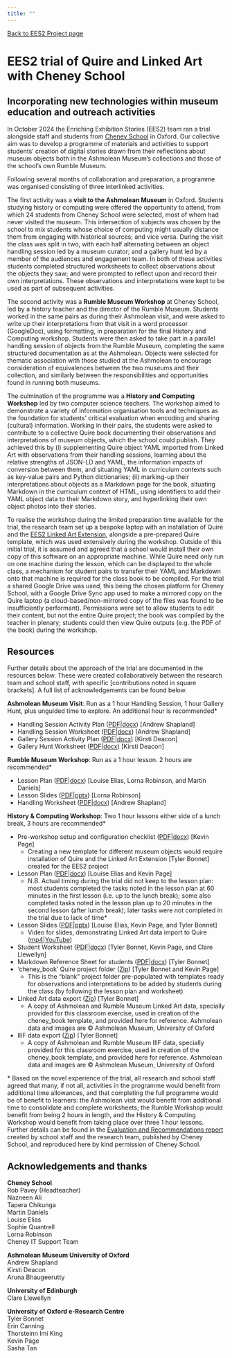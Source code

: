 ```yaml
---
title: ""
---
```

[Back to EES2 Project page](https://linked.art/community/projects/ees2/)

# EES2 trial of Quire and Linked Art with Cheney School

## Incorporating new technologies within museum education and outreach activities

In October 2024 the Enriching Exhibition Stories (EES2) team ran a trial alongside staff and students from [Cheney School](https://www.cheneyschool.org/) in Oxford. Our collective aim was to develop a programme of materials and activities to support students’ creation of digital stories drawn from their reflections about museum objects both in the Ashmolean Museum’s collections and those of the school’s own Rumble Museum.

Following several months of collaboration and preparation, a programme was organised consisting of three interlinked activities.

The first activity was a **visit to the Ashmolean Museum** in Oxford. Students studying history or computing were offered the opportunity to attend, from which 24 students from Cheney School were selected, most of whom had never visited the museum. This intersection of subjects was chosen by the school to mix students whose choice of computing might usually distance them from engaging with historical sources; and vice versa. During the visit the class was split in two, with each half alternating between an object handling session led by a museum curator; and a gallery hunt led by a member of the audiences and engagement team. In both of these activities students completed structured worksheets to collect observations about the objects they saw; and were prompted to reflect upon and record their own interpretations. These observations and interpretations were kept to be used as part of subsequent activities.

The second activity was a **Rumble Museum Workshop** at Cheney School, led by a history teacher and the director of the Rumble Museum. Students worked in the same pairs as during their Ashmolean visit, and were asked to write up their interpretations from that visit in a word processor (GoogleDoc), using formatting, in preparation for the final History and Computing workshop. Students were then asked to take part in a parallel handling session of objects from the Rumble Museum, completing the same structured documentation as at the Ashmolean. Objects were selected for thematic association with those studied at the Ashmolean to encourage consideration of equivalences between the two museums and their collection, and similarly between the responsibilities and opportunities found in running both museums.

The culmination of the programme was a **History and Computing Workshop** led by two computer science teachers. The workshop aimed to demonstrate a variety of information
organisation tools and techniques as the foundation for students’ critical evaluation when encoding and sharing (cultural) information. Working in their pairs, the students were asked to contribute to a collective Quire book documenting their observations and interpretations of museum objects, which the school could publish. They achieved this by (i) supplementing Quire object YAML imported from Linked Art with observations from their handling sessions, learning about the relative strengths of JSON-LD and YAML, the information impacts of conversion between them, and situating YAML in curriculum contexts such as key-value pairs and Python dictionaries; (ii) marking-up their interpretations about objects as a Markdown page for the book, situating Markdown in the curriculum context of HTML, using identifiers to add their YAML object data to their Markdown story, and hyperlinking their own object photos into their stories.

To realise the workshop during the limited preparation time available for the trial, the research team set up a bespoke laptop with an installation of Quire and the [EES2 Linked Art Extension](https://linked.art/community/projects/ees2/docs/quire/), alongside a pre-prepared Quire template, which was used extensively during the workshop. Outside of this initial trial, it is assumed and agreed that a school would install their own copy of this software on an appropriate machine. While Quire need only run on one machine during the lesson, which can be displayed to the whole class, a mechanism for student pairs to transfer their YAML and Markdown onto that machine is required for the class book to be compiled. For the trial a shared Google Drive was used, this being the chosen platform for Cheney School, with a Google Drive Sync app used to make a mirrored copy on the Quire laptop (a cloud-based/non-mirrored copy of the files was found to be insufficiently performant). Permissions were set to allow students to edit their content, but not the entire Quire project; the book was compiled by the teacher in plenary; students could then view Quire outputs (e.g. the PDF of the book) during the workshop.

## Resources
Further details about the approach of the trial are documented in the resources below. These were created collaboratively between the research team and school staff, with specific [contributions noted in square brackets]. A full list of acknowledgements can be found below.

**Ashmolean Museum Visit**: Run as a 1 hour Handling Session, 1 hour Gallery Hunt, plus unguided time to explore. An additional hour is recommended*

- Handling Session Activity Plan ([PDF](https://github.com/oerc-csi/la-quire/raw/main/docs/history_and_computing_lesson/ashmolean_visit/ashmolean_handling-activity_plan.pdf)|[docx](https://github.com/oerc-csi/la-quire/raw/main/docs/history_and_computing_lesson/ashmolean_visit/ashmolean_handling-activity_plan.docx)) [Andrew Shapland]
- Handling Session Worksheet ([PDF](https://github.com/oerc-csi/la-quire/raw/main/docs/history_and_computing_lesson/ashmolean_visit/ashmolean_handling-worksheet.pdf)|[docx](https://github.com/oerc-csi/la-quire/raw/main/docs/history_and_computing_lesson/ashmolean_visit/ashmolean_handling-worksheet.docx)) [Andrew Shapland]
- Gallery Session Activity Plan ([PDF](https://github.com/oerc-csi/la-quire/raw/main/docs/history_and_computing_lesson/ashmolean_visit/ashmolean_gallery-activity_plan.pdf)|[docx](https://github.com/oerc-csi/la-quire/raw/main/docs/history_and_computing_lesson/ashmolean_visit/ashmolean_gallery-activity_plan.docx)) [Kirsti Deacon]
- Gallery Hunt Worksheet ([PDF](https://github.com/oerc-csi/la-quire/raw/main/docs/history_and_computing_lesson/ashmolean_visit/ashmolean_gallery-worksheet.pdf)|[docx](https://github.com/oerc-csi/la-quire/raw/main/docs/history_and_computing_lesson/ashmolean_visit/ashmolean_gallery-worksheet.docx)) [Kirsti Deacon]

**Rumble Museum Workshop**: Run as a 1 hour lesson. 2 hours are recommended*

- Lesson Plan ([PDF](https://github.com/oerc-csi/la-quire/raw/main/docs/history_and_computing_lesson/rumble_workshop/rumble_workshop-lesson_plan.pdf)|[docx](https://github.com/oerc-csi/la-quire/raw/main/docs/history_and_computing_lesson/rumble_workshop/rumble_workshop-lesson_plan.docx)) [Louise Elias, Lorna Robinson, and Martin Daniels]
- Lesson Slides ([PDF](https://github.com/oerc-csi/la-quire/raw/main/docs/history_and_computing_lesson/rumble_workshop/rumble_workshop-lesson_slides.pdf)|[pptx](https://github.com/oerc-csi/la-quire/raw/main/docs/history_and_computing_lesson/rumble_workshop/rumble_workshop-lesson_slides.pptx)) [Lorna Robinson]
- Handling Worksheet ([PDF](https://github.com/oerc-csi/la-quire/raw/main/docs/history_and_computing_lesson/rumble_workshop/rumble_workshop-handling_worksheet.pdf)|[docx](https://github.com/oerc-csi/la-quire/raw/main/docs/history_and_computing_lesson/rumble_workshop/rumble_workshop-handling_worksheet.docx)) [Andrew Shapland]

**History & Computing Workshop**: Two 1 hour lessons either side of a lunch break, 3 hours are recommended*

- Pre-workshop setup and configuration checklist ([PDF](https://github.com/oerc-csi/la-quire/raw/main/docs/history_and_computing_lesson/history_computing_workshop/history_and_computing_workshop-checklist.pdf)|[docx](https://github.com/oerc-csi/la-quire/raw/main/docs/history_and_computing_lesson/history_computing_workshop/history_and_computing_workshop-checklist.docx)) [Kevin Page]  
    - Creating a new template for different museum objects would require installation of Quire and the Linked Art Extension [Tyler Bonnet] created for the EES2 project  
- Lesson Plan ([PDF](https://github.com/oerc-csi/la-quire/raw/main/docs/history_and_computing_lesson/history_computing_workshop/history_and_computing_workshop-lesson_plan.pdf)|[docx](https://github.com/oerc-csi/la-quire/raw/main/docs/history_and_computing_lesson/history_computing_workshop/history_and_computing_workshop-lesson_plan.docx)) [Louise Elias and Kevin Page]  
    - N.B. Actual timing during the trial did not keep to the lesson plan: most students completed the tasks noted in the lesson plan at 60 minutes in the first lesson (i.e. up to the lunch break); some also completed tasks noted in the lesson plan up to 20 minutes in the second lesson (after lunch break); later tasks were not completed in the trial due to lack of time*  
- Lesson Slides ([PDF](https://github.com/oerc-csi/la-quire/raw/main/docs/history_and_computing_lesson/history_computing_workshop/history_and_computing_workshop-lesson_slides.pdf)|[pptx](https://github.com/oerc-csi/la-quire/raw/main/docs/history_and_computing_lesson/history_computing_workshop/history_and_computing_workshop-lesson_slides.pptx)) [Louise Elias, Kevin Page, and Tyler Bonnet]  
    - Video for slides, demonstrating Linked Art data import to Quire ([mp4](https://github.com/oerc-csi/la-quire/raw/main/docs/history_and_computing_lesson/history_computing_workshop/quire_linked_art_demo_video.mp4)|[YouTube](https://youtu.be/PAYuN2hj2nE))  
- Student Worksheet ([PDF](https://github.com/oerc-csi/la-quire/raw/main/docs/history_and_computing_lesson/history_computing_workshop/history_and_computing_workshop-student_worksheet.pdf)|[docx](https://github.com/oerc-csi/la-quire/raw/main/docs/history_and_computing_lesson/history_computing_workshop/history_and_computing_workshop-student_worksheet.docx)) [Tyler Bonnet, Kevin Page, and Clare Llewellyn]  
- Markdown Reference Sheet for students ([PDF](https://github.com/oerc-csi/la-quire/raw/main/docs/history_and_computing_lesson/history_computing_workshop/history_and_computing_workshop-student_markdown_reference_sheet.pdf)|[docx](https://github.com/oerc-csi/la-quire/raw/main/docs/history_and_computing_lesson/history_computing_workshop/history_and_computing_workshop-student_markdown_reference_sheet.docx)) [Tyler Bonnet]  
- ‘cheney_book’ Quire project folder ([Zip](https://github.com/oerc-csi/la-quire/raw/main/docs/history_and_computing_lesson/history_computing_workshop/cheney_book.zip)) [Tyler Bonnet and Kevin Page]  
    - This is the “blank” project folder pre-populated with templates ready for observations and interpretations to be added by students during the class (by following the lesson plan and worksheet)  
- Linked Art data export ([Zip](https://github.com/oerc-csi/la-quire/raw/main/docs/history_and_computing_lesson/history_computing_workshop/linked_art_export.zip)) [Tyler Bonnet]  
    - A copy of Ashmolean and Rumble Museum Linked Art data, specially provided for this classroom exercise, used in creation of the cheney_book template, and provided here for reference. Ashmolean data and images are © Ashmolean Museum, University of Oxford  
- IIIF data export ([Zip](https://github.com/oerc-csi/la-quire/raw/main/docs/history_and_computing_lesson/history_computing_workshop/iiif_export.zip)) [Tyler Bonnet]  
    - A copy of Ashmolean and Rumble Museum IIIF data, specially provided for this classroom exercise, used in creation of the cheney_book template, and provided here for reference. Ashmolean data and images are © Ashmolean Museum, University of Oxford  

\* Based on the novel experience of the trial, all research and school staff agreed that many, if not all, activities in the programme would benefit from additional time allowances, and that completing the full programme would be of benefit to learners: the Ashmolean visit would benefit from additional time to consolidate and complete worksheets; the Rumble Workshop would benefit from being 2 hours in length, and the History & Computing Workshop would benefit from taking place over three 1 hour lessons. Further details can be found in the [Evaluation and Recommendations report](https://cheneyschool.s3.amazonaws.com/uploads/document/Enriching-Exhibition-Stories-Evaluation-and-Recommendations-Report.pdf?t=1731585464?ts=1731585464) created by school staff and the research team, published by Cheney School, and reproduced here by kind permission of Cheney School.

## Acknowledgements and thanks

**Cheney School**  
Rob Pavey (Headteacher)  
Nazneen Ali  
Tapera Chikunga  
Martin Daniels  
Louise Elias  
Sophie Quantrell  
Lorna Robinson  
Cheney IT Support Team  

**Ashmolean Museum University of Oxford**  
Andrew Shapland  
Kirsti Deacon  
Aruna Bhaugeerutty  

**University of Edinburgh**  
Clare Llewellyn  

**University of Oxford e-Research Centre**  
Tyler Bonnet  
Erin Canning  
Thorsteinn Imi King  
Kevin Page  
Sasha Tan  

